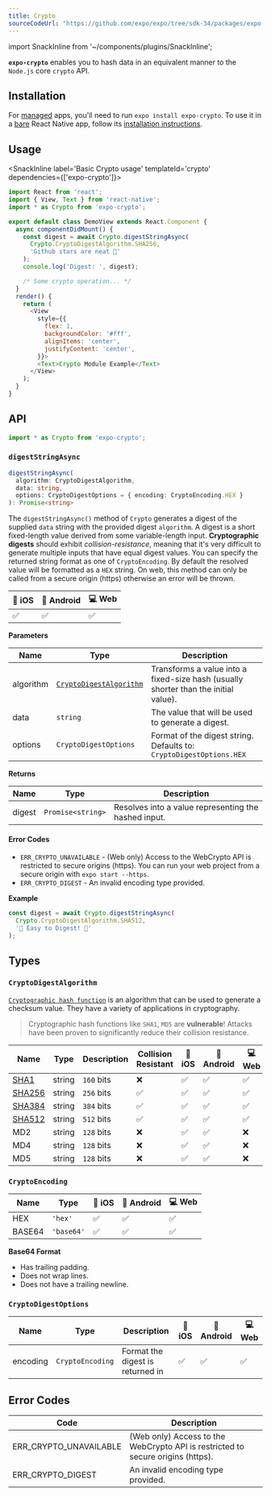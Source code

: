 ```yaml
---
title: Crypto
sourceCodeUrl: "https://github.com/expo/expo/tree/sdk-34/packages/expo-crypto"
---
```


import SnackInline from '~/components/plugins/SnackInline';

**`expo-crypto`** enables you to hash data in an equivalent manner to the `Node.js` core `crypto` API.

## Installation

For [managed](../../introduction/managed-vs-bare/#managed-workflow) apps, you'll need to run `expo install expo-crypto`. To use it in a [bare](../../introduction/managed-vs-bare/#bare-workflow) React Native app, follow its [installation instructions](https://github.com/expo/expo/tree/master/packages/expo-crypto).

## Usage

<SnackInline label='Basic Crypto usage' templateId='crypto' dependencies={['expo-crypto']}>

```javascript
import React from 'react';
import { View, Text } from 'react-native';
import * as Crypto from 'expo-crypto';

export default class DemoView extends React.Component {
  async componentDidMount() {
    const digest = await Crypto.digestStringAsync(
      Crypto.CryptoDigestAlgorithm.SHA256,
      'Github stars are neat 🌟'
    );
    console.log('Digest: ', digest);

    /* Some crypto operation... */
  }
  render() {
    return (
      <View
        style={{
          flex: 1,
          backgroundColor: '#fff',
          alignItems: 'center',
          justifyContent: 'center',
        }}>
        <Text>Crypto Module Example</Text>
      </View>
    );
  }
}
```
</SnackInline>

## API

```js
import * as Crypto from 'expo-crypto';
```

### `digestStringAsync`

```ts
digestStringAsync(
  algorithm: CryptoDigestAlgorithm,
  data: string,
  options: CryptoDigestOptions = { encoding: CryptoEncoding.HEX }
): Promise<string>
```

The `digestStringAsync()` method of `Crypto` generates a digest of the supplied `data` string with the provided digest `algorithm`.
A digest is a short fixed-length value derived from some variable-length input. **Cryptographic digests** should exhibit _collision-resistance_, meaning that it's very difficult to generate multiple inputs that have equal digest values.
You can specify the returned string format as one of `CryptoEncoding`. By default the resolved value will be formatted as a `HEX` string. On web, this method can only be called from a secure origin (https) otherwise an error will be thrown.

| 🍎 iOS | 💚 Android | 💻 Web |
| ------ | ---------- | ------ |
| ✅     | ✅         | ✅     |

**Parameters**

| Name      | Type                                      | Description                                                                         |
| --------- | ----------------------------------------- | ----------------------------------------------------------------------------------- |
| algorithm | [`CryptoDigestAlgorithm`][algorithm-link] | Transforms a value into a fixed-size hash (usually shorter than the initial value). |
| data      | `string`                                  | The value that will be used to generate a digest.                                   |
| options   | `CryptoDigestOptions`                     | Format of the digest string. Defaults to: `CryptoDigestOptions.HEX`                 |

**Returns**

| Name   | Type              | Description                                          |
| ------ | ----------------- | ---------------------------------------------------- |
| digest | `Promise<string>` | Resolves into a value representing the hashed input. |

#### Error Codes

- `ERR_CRYPTO_UNAVAILABLE` - (Web only) Access to the WebCrypto API is restricted to secure origins (https). You can run your web project from a secure origin with `expo start --https`.
- `ERR_CRYPTO_DIGEST` - An invalid encoding type provided.

**Example**

```ts
const digest = await Crypto.digestStringAsync(
  Crypto.CryptoDigestAlgorithm.SHA512,
  '🥓 Easy to Digest! 💙'
);
```

## Types

### `CryptoDigestAlgorithm`

[`Cryptographic hash function`][algorithm-link] is an algorithm that can be used to generate a checksum value. They have a variety of applications in cryptography.

> Cryptographic hash functions like `SHA1`, `MD5` are **vulnerable**! Attacks have been proven to significantly reduce their collision resistance.

| Name              | Type   | Description | Collision Resistant | 🍎 iOS | 💚 Android | 💻 Web |
| ----------------- | ------ | ----------- | ------------------- | ------ | ---------- | ------ |
| [SHA1][sha-def]   | string | `160` bits  | ❌                  | ✅     | ✅         | ✅     |
| [SHA256][sha-def] | string | `256` bits  | ✅                  | ✅     | ✅         | ✅     |
| [SHA384][sha-def] | string | `384` bits  | ✅                  | ✅     | ✅         | ✅     |
| [SHA512][sha-def] | string | `512` bits  | ✅                  | ✅     | ✅         | ✅     |
| MD2               | string | `128` bits  | ❌                  | ✅     | ✅         | ❌     |
| MD4               | string | `128` bits  | ❌                  | ✅     | ✅         | ❌     |
| MD5               | string | `128` bits  | ❌                  | ✅     | ✅         | ❌     |

### `CryptoEncoding`

| Name   | Type       | 🍎 iOS | 💚 Android | 💻 Web |
| ------ | ---------- | ------ | ---------- | ------ |
| HEX    | `'hex'`    | ✅     | ✅         | ✅     |
| BASE64 | `'base64'` | ✅     | ✅         | ✅     |

**Base64 Format**

- Has trailing padding.
- Does not wrap lines.
- Does not have a trailing newline.

### `CryptoDigestOptions`

| Name     | Type             | Description                      | 🍎 iOS | 💚 Android | 💻 Web |
| -------- | ---------------- | -------------------------------- | ------ | ---------- | ------ |
| encoding | `CryptoEncoding` | Format the digest is returned in | ✅     | ✅         | ✅     |

## Error Codes

| Code                   | Description                                                                     |
| ---------------------- | ------------------------------------------------------------------------------- |
| ERR_CRYPTO_UNAVAILABLE | (Web only) Access to the WebCrypto API is restricted to secure origins (https). |
| ERR_CRYPTO_DIGEST      | An invalid encoding type provided.                                              |

<!-- External Links -->

[algorithm-link]: https://developer.mozilla.org/en-US/docs/Glossary/Cryptographic_hash_function
[sha-def]: https://nvlpubs.nist.gov/nistpubs/FIPS/NIST.FIPS.180-4.pdf
